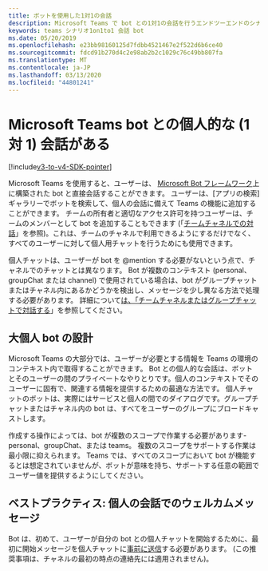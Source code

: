 ```yaml
---
title: ボットを使用した1対1の会話
description: Microsoft Teams で bot との1対1の会話を行うエンドツーエンドのシナリオについて説明します。
keywords: teams シナリオ1on1to1 会話 bot
ms.date: 05/20/2019
ms.openlocfilehash: e23bb98160125d7fdbb4521467e2f522d6b6ce40
ms.sourcegitcommit: fdcd91b270d4c2e98ab2b2c1029c76c49bb807fa
ms.translationtype: MT
ms.contentlocale: ja-JP
ms.lasthandoff: 03/13/2020
ms.locfileid: "44801241"
---
```

# <a name="have-a-personal-one-on-one-conversation-with-a-microsoft-teams-bot"></a>Microsoft Teams bot との個人的な (1 対 1) 会話がある

[!include[v3-to-v4-SDK-pointer](~/includes/v3-to-v4-pointer-bots.md)]

Microsoft Teams を使用すると、ユーザーは、 [Microsoft Bot フレームワーク](/azure/bot-service/?view=azure-bot-service-3.0)上に構築された bot と直接会話することができます。 ユーザーは、[アプリの検索] ギャラリーでボットを検索して、個人の会話に備えて Teams の機能に追加することができます。 チームの所有者と適切なアクセス許可を持つユーザーは、チームのメンバーとして bot を追加することもできます (「[チームチャネルでの対話](~/resources/bot-v3/bot-conversations/bots-conv-channel.md)」を参照)。これは、チームのチャネルで利用できるようにするだけでなく、すべてのユーザーに対して個人用チャットを行うためにも使用できます。

個人チャットは、ユーザーが bot を @mention する必要がないという点で、チャネルでのチャットとは異なります。 Bot が複数のコンテキスト (personal、groupChat または channel) で使用されている場合は、bot がグループチャットまたはチャネル内にあるかどうかを検出し、メッセージを少し異なる方法で処理する必要があります。 詳細について[は、「チームチャネルまたはグループチャットで対話する](~/resources/bot-v3/bot-conversations/bots-conv-proactive.md)」を参照してください。

## <a name="designing-a-great-personal-bot"></a>大個人 bot の設計

Microsoft Teams の大部分では、ユーザーが必要とする情報を Teams の環境のコンテキスト内で取得することができます。 Bot との個人的な会話は、ボットとそのユーザーの間のプライベートなやりとりです。個人のコンテキストでそのユーザーに固有で、関連する情報を提供するための最適な方法です。 個人チャットのボットは、実際にはサービスと個人の間でのダイアログです。グループチャットまたはチャネル内の bot は、すべてをユーザーのグループにブロードキャストします。

作成する操作によっては、bot が複数のスコープで作業する必要があります-personal、groupChat、または teams。 複数のスコープをサポートする作業は最小限に抑えられます。 Teams では、すべてのスコープにおいて bot が機能するとは想定されていませんが、ボットが意味を持ち、サポートする任意の範囲でユーザー値を提供するようにしてください。

## <a name="best-practice-welcome-messages-in-personal-conversations"></a>ベストプラクティス: 個人の会話でのウェルカムメッセージ

Bot は、初めて、ユーザーが自分の bot との個人チャットを開始するために、最初に開始メッセージを個人チャットに[事前に送信](~/resources/bot-v3/bot-conversations/bots-conv-proactive.md)する必要があります。 (この推奨事項は、チャネルの最初の時点の連絡先には適用されません)。
